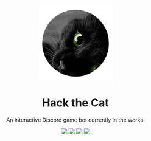 <p align="center">
    <img width="200" src="invi.png">
</p>
<h1 align="center">Hack the Cat</h1>
<p align="center">An interactive Discord game bot currently in the works. </p>

<p align="center">
<img src="https://img.shields.io/badge/Python-FFD43B?style=for-the-badge&logo=python&logoColor=blue"> <img src="https://img.shields.io/badge/JavaScript-323330?style=for-the-badge&logo=javascript&logoColor=F7DF1E"> <img src="https://img.shields.io/badge/json-5E5C5C?style=for-the-badge&logo=json&logoColor=white"> <img src="https://img.shields.io/badge/Discord-5865F2?style=for-the-badge&logo=discord&logoColor=white">
</p>
